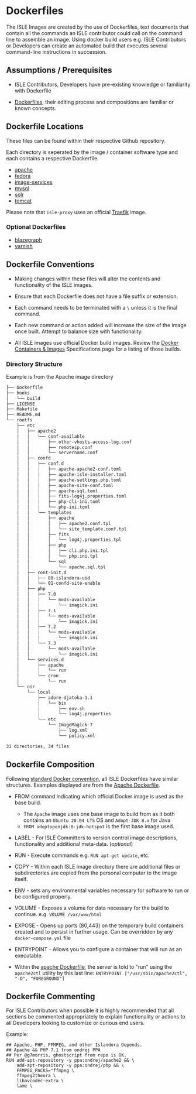 # Dockerfiles

The ISLE Images are created by the use of Dockerfiles, text documents that contain all the commands an ISLE contributor could call on the command line to assemble an image. Using docker build users e.g. ISLE Contributors or Developers can create an automated build that executes several command-line instructions in succession.

## Assumptions / Prerequisites

* ISLE Contributors, Developers have pre-existing knowledge or familiarity with Dockerfile

* [Dockerfiles](https://docs.docker.com/engine/reference/builder/), their editing process and compositions are familiar or known concepts.


## Dockerfile Locations

These files can be found within their respective Github repository.

Each directory is seperated by the image / container software type and each contains a respective Dockerfile.

* [apache](https://github.com/Islandora-Collaboration-Group/isle-apache)
* [fedora](https://github.com/Islandora-Collaboration-Group/isle-fedora)
* [image-services](https://github.com/Islandora-Collaboration-Group/isle-imageservices)
* [mysql](https://github.com/Islandora-Collaboration-Group/isle-mysql)
* [solr](https://github.com/Islandora-Collaboration-Group/isle-solr)
* [tomcat](https://github.com/Islandora-Collaboration-Group/isle-tomcat)

Please note that `isle-proxy` uses an official [Traefik](https://github.com/traefik/traefik-library-image/blob/304f7cf2cf36f59e0bc93597579c61837ce2ea6f/scratch/Dockerfile) image.

### Optional Dockerfiles

* [blazegraph](https://github.com/Islandora-Collaboration-Group/isle-blazegraph)
* [varnish](https://github.com/Islandora-Collaboration-Group/isle-varnish)

## Dockerfile Conventions

* Making changes within these files will alter the contents and functionality of the ISLE images.

* Ensure that each Dockerfile does not have a file suffix or extension.

* Each command needs to be terminated with a `\` unless it is the final command.

* Each new command or action added will increase the size of the image once built. Attempt to balance size with functionality.

* All ISLE images use official Docker build images. Review the [Docker Containers & Images](../specifications/docker-containers-images.md) Specifications page for a listing of those builds.

### Directory Structure

Example is from the Apache image directory

```bash
├── Dockerfile
├── hooks
│   └── build
├── LICENSE
├── Makefile
├── README.md
└── rootfs
    ├── etc
    │   ├── apache2
    │   │   └── conf-available
    │   │       ├── other-vhosts-access-log.conf
    │   │       ├── remoteip.conf
    │   │       └── servername.conf
    │   ├── confd
    │   │   ├── conf.d
    │   │   │   ├── apache-apache2-conf.toml
    │   │   │   ├── apache-isle-installer.toml
    │   │   │   ├── apache-settings.php.toml
    │   │   │   ├── apache-site-conf.toml
    │   │   │   ├── apache-sql.toml
    │   │   │   ├── fits-log4j.properties.toml
    │   │   │   ├── php-cli-ini.toml
    │   │   │   └── php-ini.toml
    │   │   └── templates
    │   │       ├── apache
    │   │       │   ├── apache2.conf.tpl
    │   │       │   └── site_template.conf.tpl
    │   │       ├── fits
    │   │       │   └── log4j.properties.tpl
    │   │       ├── php
    │   │       │   ├── cli.php.ini.tpl
    │   │       │   └── php.ini.tpl
    │   │       └── sql
    │   │           └── apache.sql.tpl
    │   ├── cont-init.d
    │   │   ├── 00-islandora-uid
    │   │   └── 01-confd-site-enable
    │   ├── php
    │   │   ├── 7.0
    │   │   │   └── mods-available
    │   │   │       └── imagick.ini
    │   │   ├── 7.1
    │   │   │   └── mods-available
    │   │   │       └── imagick.ini
    │   │   ├── 7.2
    │   │   │   └── mods-available
    │   │   │       └── imagick.ini
    │   │   └── 7.3
    │   │       └── mods-available
    │   │           └── imagick.ini
    │   └── services.d
    │       ├── apache
    │       │   └── run
    │       └── cron
    │           └── run
    └── usr
        └── local
            ├── adore-djatoka-1.1
            │   └── bin
            │       ├── env.sh
            │       └── log4j.properties
            └── etc
                └── ImageMagick-7
                    ├── log.xml
                    └── policy.xml

31 directories, 34 files
```

## Dockerfile Composition

Following [standard Docker convention](https://docs.docker.com/engine/reference/builder/), all ISLE Dockerfiles have similar structures. Examples displayed are from the [Apache Dockerfile](https://github.com/Islandora-Collaboration-Group/isle-apache/blob/main/Dockerfile).

* FROM command indicating which official Docker image is used as the base build.
    * The `Apache` image uses one base image to build from as it both contains an `Ubuntu 20.04 LTS` OS and `Adopt-JDK 8.x` for Java
    * `FROM adoptopenjdk:8-jdk-hotspot` is the first base image used.

* LABEL - For ISLE Committers to version control image descriptions, functionality and additional meta-data. (_optional_)

* RUN - Execute commands e.g. `RUN apt-get update`, etc.

* COPY - Within each ISLE image directory there are additional files or subdirectories are copied from the personal computer to the image itself.

* ENV - sets any environmental variables necessary for software to run or be configured properly.

* VOLUME - Exposes a volume for data necessary for the build to continue. e.g. `VOLUME /var/www/html`

* EXPOSE - Opens up ports (80,443) on the temporary build containers created and to persist in further usage. Can be overridden by any `docker-compose.yml` file

* ENTRYPOINT - Allows you to configure a container that will run as an executable.

* Within the [apache Dockerfile](https://github.com/Islandora-Collaboration-Group/ISLE/blob/master/apache/Dockerfile), the server is told to "run" using the `apache2ctl` utility by this last line: `ENTRYPOINT ["/usr/sbin/apache2ctl", "-D", "FOREGROUND"]`

## Dockerfile Commenting

For ISLE Contributors when possible it is highly recommended that all sections be commented appropriately to explain functionality or actions to all Developers looking to customize or curious end users.

Example:

```
## Apache, PHP, FFMPEG, and other Islandora Depends.
## Apache && PHP 7.1 from ondrej PPA
## Per @g7morris, ghostscript from repo is OK.
RUN add-apt-repository -y ppa:ondrej/apache2 && \
    add-apt-repository -y ppa:ondrej/php && \
    FFMPEG_PACKS="ffmpeg \
    ffmpeg2theora \
    libavcodec-extra \
    lame \
```
